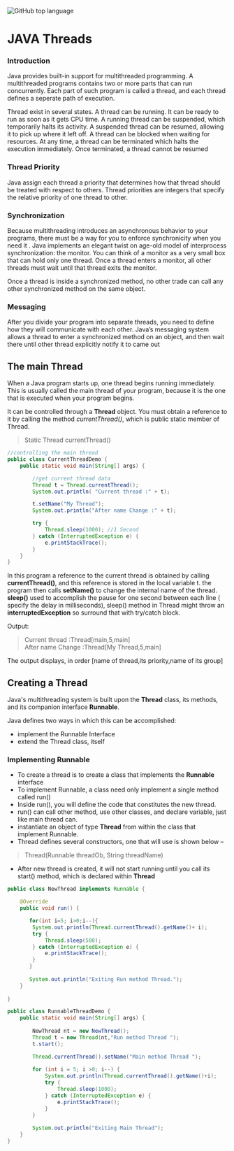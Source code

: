 ![GitHub top language](https://img.shields.io/github/languages/top/balajidontul/Threads?color=yellow)
# JAVA Threads
### Introduction 
Java provides built-in support for multithreaded programming. A multithreaded programs contains two or more parts that can run concurrently. Each part of such program is called a thread, and each thread defines a seperate path of execution.

Thread exist in several states. A thread can be running. It can be ready to run as soon as it gets CPU time. A running thread can be suspended, which temporarily halts its activity. A suspended thread can be resumed, allowing it to pick up where it left off. A thread can be blocked when waiting for resources. At any time, a thread can be terminated which halts the execution immediately. Once terminated, a thread cannot be resumed 

### Thread Priority 
Java assign each thread a priority that determines how that thread should be treated with respect to others. Thread priorities are integers that specify the relative priority of one thread to other.

### Synchronization
Because multithreading introduces an asynchronous behavior to your programs, there must be a way for you to enforce synchronicity when you need it . Java implements an elegant twist on age-old model of interprocess synchronization: the monitor. You can think of a monitor as a very small box that can hold only one thread. Once a thread enters a monitor, all other threads must wait until that thread exits the monitor.

Once a thread is inside a synchronized method, no other trade can call any other synchronized method on the same object.

### Messaging 
After you divide your program into separate threads, you need to define how they will communicate with each other. Java’s messaging system allows a thread to enter a synchronized method  on an object, and then wait there until other thread explicitly notify it to came out

## The main Thread
When a Java program starts up, one thread begins running immediately. This is usually called the main thread of your program, because it is the one that is executed when your program begins.

It can be controlled through a **Thread** object. You must obtain a reference to it by calling the method *currentThread()*, which is public static member of Thread.

> Static Thread currentThread()

```java
//controlling the main thread
public class CurrentThreadDemo {
    public static void main(String[] args) {

        //get current thread data
        Thread t = Thread.currentThread();
        System.out.println( "Current thread :" + t);

        t.setName("My Thread");
        System.out.println("After name Change :" + t);

        try {
            Thread.sleep(1000); //1 Second
        } catch (InterruptedException e) {
            e.printStackTrace();
        }
    }
}
```
In this program a reference to the current thread is obtained by calling **currentThread()**, and this reference is stored in the local variable t. the program then calls **setName()** to change the internal name of the thread. **sleep()** used to accomplish the pause for one second between each line ( specify the delay in milliseconds), sleep() method in Thread might throw an **interruptedException** so surround that with try/catch block.

Output:
> Current thread :Thread[main,5,main] <br> After name Change :Thread[My Thread,5,main]

The output displays, in order [name of thread,its priority,name of its group]



## Creating a Thread
Java's multithreading system is built upon the **Thread** class, its methods, and its companion interface **Runnable**.

Java defines two ways in which this can be accomplished:
- implement the Runnable Interface
- extend the Thread class, itself

### Implementing Runnable
- To create a thread is to create a class that implements the **Runnable** interface
- To implement Runnable, a class need only implement a single method called run()
- Inside run(), you will define the code that constitutes the new thread.
- run() can call other method, use other classes, and declare variable, just like main thread can.
- instantiate an object of type **Thread** from within the class that implement Runnable.
- Thread defines several constructors, one that will use is shown below –
> Thread(Runnable threadOb, String threadName)
- After new thread is created, it will not start running until you call its start() method, which is declared within **Thread**

```java
public class NewThread implements Runnable {

    @Override
    public void run() {

       for(int i=5; i>0;i--){
        System.out.println(Thread.currentThread().getName()+ i);
        try {
            Thread.sleep(500);
        } catch (InterruptedException e) {
            e.printStackTrace();
        }
       }
       
       System.out.println("Exiting Run method Thread.");
    }
    
}
```

```java
public class RunnableThreadDemo {
    public static void main(String[] args) {
    
        NewThread nt = new NewThread();
        Thread t = new Thread(nt,"Run method Thread ");
        t.start();

        Thread.currentThread().setName("Main method Thread ");
        
        for (int i = 5; i >0; i--) {
            System.out.println(Thread.currentThread().getName()+i);
            try {
                Thread.sleep(1000);
            } catch (InterruptedException e) {
                e.printStackTrace();
            }
        }
        
        System.out.println("Exiting Main Thread");
    }
}
```







